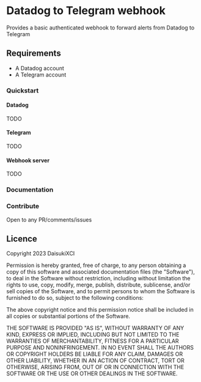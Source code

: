 # Datadog to Telegram webhook
Provides a basic authenticated webhook to forward alerts from Datadog to Telegram
## Requirements
- A Datadog account
- A Telegram account

### Quickstart
#### Datadog
TODO
#### Telegram
TODO
#### Webhook server
TODO

### Documentation

### Contribute
Open to any PR/comments/issues

## Licence
Copyright 2023 DaisukiXCI

Permission is hereby granted, free of charge, to any person obtaining a copy of this software and associated documentation files (the "Software"), to deal in the Software without restriction, including without limitation the rights to use, copy, modify, merge, publish, distribute, sublicense, and/or sell copies of the Software, and to permit persons to whom the Software is furnished to do so, subject to the following conditions:

The above copyright notice and this permission notice shall be included in all copies or substantial portions of the Software.

THE SOFTWARE IS PROVIDED "AS IS", WITHOUT WARRANTY OF ANY KIND, EXPRESS OR IMPLIED, INCLUDING BUT NOT LIMITED TO THE WARRANTIES OF MERCHANTABILITY, FITNESS FOR A PARTICULAR PURPOSE AND NONINFRINGEMENT. IN NO EVENT SHALL THE AUTHORS OR COPYRIGHT HOLDERS BE LIABLE FOR ANY CLAIM, DAMAGES OR OTHER LIABILITY, WHETHER IN AN ACTION OF CONTRACT, TORT OR OTHERWISE, ARISING FROM, OUT OF OR IN CONNECTION WITH THE SOFTWARE OR THE USE OR OTHER DEALINGS IN THE SOFTWARE.
